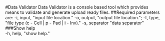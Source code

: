 #Data Validator
Data Validator is a console based tool which provides means to validate and generate upload ready files. 
##Required parameters are:
    -i, input, "input file location."
    -o, output, "output file location.";
    -t, type, "file type (c - Cell | p - Pad | i - Inv)."
    -s, separator "data separator"
###Show help  
    -h, help, "show help."
